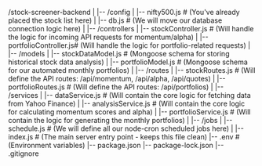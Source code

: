 /stock-screener-backend
|
|-- /config
|   |-- nifty500.js         # (You've already placed the stock list here)
|   |-- db.js               # (We will move our database connection logic here)
|
|-- /controllers
|   |-- stockController.js    # (Will handle the logic for incoming API requests for momentum/alpha)
|   |-- portfolioController.js# (Will handle the logic for portfolio-related requests)
|
|-- /models
|   |-- stockDataModel.js     # (Mongoose schema for storing historical stock data analysis)
|   |-- portfolioModel.js     # (Mongoose schema for our automated monthly portfolios)
|
|-- /routes
|   |-- stockRoutes.js        # (Will define the API routes: /api/momentum, /api/alpha, /api/quotes)
|   |-- portfolioRoutes.js    # (Will define the API routes: /api/portfolios)
|
|-- /services
|   |-- dataService.js        # (Will contain the core logic for fetching data from Yahoo Finance)
|   |-- analysisService.js    # (Will contain the core logic for calculating momentum scores and alpha)
|   |-- portfolioService.js   # (Will contain the logic for generating the monthly portfolios)
|
|-- /jobs
|   |-- schedule.js           # (We will define all our node-cron scheduled jobs here)
|
|-- index.js                  # (The main server entry point - keeps this file clean)
|-- .env                      # (Environment variables)
|-- package.json
|-- package-lock.json
|-- .gitignore